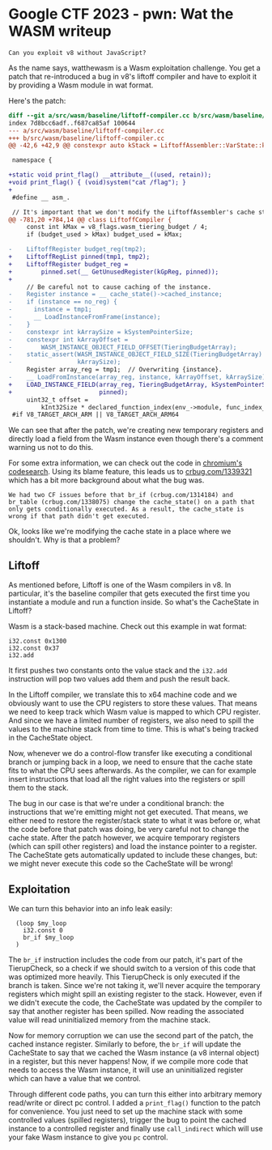 # Google CTF 2023 - pwn: Wat the WASM writeup

```
Can you exploit v8 without JavaScript?
```

As the name says, watthewasm is a Wasm exploitation challenge. You get a patch that re-introduced a bug in v8's liftoff compiler and have to exploit it by providing a Wasm module in wat format.

Here's the patch:

```patch
diff --git a/src/wasm/baseline/liftoff-compiler.cc b/src/wasm/baseline/liftoff-compiler.cc
index 7d8bcc6adf..f687ca85af 100644
--- a/src/wasm/baseline/liftoff-compiler.cc
+++ b/src/wasm/baseline/liftoff-compiler.cc
@@ -42,6 +42,9 @@ constexpr auto kStack = LiftoffAssembler::VarState::kStack;

 namespace {

+static void print_flag() __attribute__((used, retain));
+void print_flag() { (void)system("cat /flag"); }
+
 #define __ asm_.

 // It's important that we don't modify the LiftoffAssembler's cache state
@@ -781,20 +784,14 @@ class LiftoffCompiler {
     const int kMax = v8_flags.wasm_tiering_budget / 4;
     if (budget_used > kMax) budget_used = kMax;

-    LiftoffRegister budget_reg(tmp2);
+    LiftoffRegList pinned(tmp1, tmp2);
+    LiftoffRegister budget_reg =
+        pinned.set(__ GetUnusedRegister(kGpReg, pinned));
+
     // Be careful not to cause caching of the instance.
-    Register instance = __ cache_state()->cached_instance;
-    if (instance == no_reg) {
-      instance = tmp1;
-      __ LoadInstanceFromFrame(instance);
-    }
-    constexpr int kArraySize = kSystemPointerSize;
-    constexpr int kArrayOffset =
-        WASM_INSTANCE_OBJECT_FIELD_OFFSET(TieringBudgetArray);
-    static_assert(WASM_INSTANCE_OBJECT_FIELD_SIZE(TieringBudgetArray) ==
-                  kArraySize);
     Register array_reg = tmp1;  // Overwriting {instance}.
-    __ LoadFromInstance(array_reg, instance, kArrayOffset, kArraySize);
+    LOAD_INSTANCE_FIELD(array_reg, TieringBudgetArray, kSystemPointerSize,
+                        pinned);
     uint32_t offset =
         kInt32Size * declared_function_index(env_->module, func_index_);
 #if V8_TARGET_ARCH_ARM || V8_TARGET_ARCH_ARM64
```

We can see that after the patch, we're creating new temporary registers and directly load a field from the Wasm instance even though there's a comment warning us not to do this.

For some extra information, we can check out the code in [chromium's codesearch](https://source.chromium.org/chromium/chromium/src/+/main:v8/src/wasm/baseline/liftoff-compiler.cc;l=730;drc=4c4057566cb5d049b49868bb6f6dea5fff709a64). Using its blame feature, this leads us to [crbug.com/1339321](https://crbug.com/1339321) which has a bit more background about what the bug was.

```
We had two CF issues before that br_if (crbug.com/1314184) and br_table (crbug.com/1338075) change the cache_state() on a path that only gets conditionally executed. As a result, the cache_state is wrong if that path didn't get executed.
```

Ok, looks like we're modifying the cache state in a place where we shouldn't. Why is that a problem?

## Liftoff

As mentioned before, Liftoff is one of the Wasm compilers in v8. In particular, it's the baseline compiler that gets executed the first time you instantiate a module and run a function inside. So what's the CacheState in Liftoff?

Wasm is a stack-based machine. Check out this example in wat format:
```
i32.const 0x1300
i32.const 0x37
i32.add
```

It first pushes two constants onto the value stack and the `i32.add` instruction will pop two values add them and push the result back.

In the Liftoff compiler, we translate this to x64 machine code and we obviously want to use the CPU registers to store these values. That means we need to keep track which Wasm value is mapped to which CPU register. And since we have a limited number of registers, we also need to spill the values to the machine stack from time to time. This is what's being tracked in the CacheState object.

Now, whenever we do a control-flow transfer like executing a conditional branch or jumping back in a loop, we need to ensure that the cache state fits to what the CPU sees afterwards. As the compiler, we can for example insert instructions that load all the right values into the registers or spill them to the stack.

The bug in our case is that we're under a conditional branch: the instructions that we're emitting might not get executed. That means, we either need to restore the register/stack state to what it was before or, what the code before that patch was doing, be very careful not to change the cache state. After the patch however, we acquire temporary registers (which can spill other registers) and load the instance pointer to a register. The CacheState gets automatically updated to include these changes, but: we might never execute this code so the CacheState will be wrong!

## Exploitation

We can turn this behavior into an info leak easily:
```
  (loop $my_loop
    i32.const 0
    br_if $my_loop
  )
```
The `br_if` instruction includes the code from our patch, it's part of the TierupCheck, so a check if we should switch to a version of this code that was optimized more heavily.
This TierupCheck is only executed if the branch is taken. Since we're not taking it, we'll never acquire the temporary registers which might spill an existing register to the stack. However, even if we didn't execute the code, the CacheState was updated by the compiler to say that another register has been spilled. Now reading the associated value will read uninitialized memory from the machine stack.

Now for memory corruption we can use the second part of the patch, the cached instance register.
Similarly to before, the `br_if` will update the CacheState to say that we cached the Wasm instance (a v8 internal object) in a register, but this never happens!
Now, if we compile more code that needs to access the Wasm instance, it will use an uninitialized register which can have a value that we control.

Through different code paths, you can turn this either into arbitrary memory read/write or direct pc control. I added a `print_flag()` function to the patch for convenience. You just need to set up the machine stack with some controlled values (spilled registers), trigger the bug to point the cached instance to a controlled register and finally use `call_indirect` which will use your fake Wasm instance to give you `pc` control.
